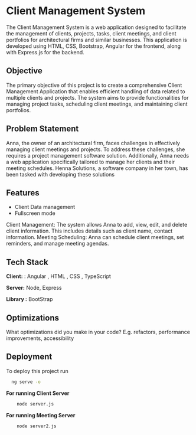 
# Client Management System

The Client Management System is a web application designed to facilitate the management of clients, projects, tasks, client meetings, and client portfolios for architectural firms and similar businesses. This application is developed using HTML, CSS, Bootstrap, Angular for the frontend, along with Express.js for the backend.
## Objective 
The primary objective of this project is to create a comprehensive Client Management Application that enables efficient handling of data related to multiple clients and projects. The system aims to provide functionalities for managing project tasks, scheduling client meetings, and maintaining client portfolios.
## Problem Statement
Anna, the owner of an architectural firm, faces challenges in effectively managing client meetings and projects. To address these challenges, she requires a project management software solution. Additionally, Anna needs a web application specifically tailored to manage her clients and their meeting schedules. Henna Solutions, a software company in her town, has been tasked with developing these solutions
## Features

- Client Data management
- Fullscreen mode

Client Management: The system allows Anna to add, view, edit, and delete client information. This includes details such as client name, contact information.
Meeting Scheduling: Anna can schedule client meetings, set reminders, and manage meeting agendas.



## Tech Stack

**Client:** : Angular , HTML , CSS , TypeScript 

**Server:** Node, Express

**Library :** BootStrap


## Optimizations

What optimizations did you make in your code? E.g. refactors, performance improvements, accessibility


## Deployment

To deploy this project run

```bash
  ng serve -o
```

**For running Client Server**
```bash
    node server.js
```
**For running Meeting Server**
```bash
    node server2.js
```

